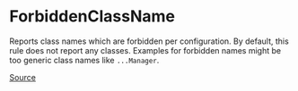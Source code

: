 # ForbiddenClassName

Reports class names which are forbidden per configuration. By default, this rule does not report any classes.
Examples for forbidden names might be too generic class names like `...Manager`.


[Source](https://detekt.github.io/detekt/naming.html#forbiddenclassname)
